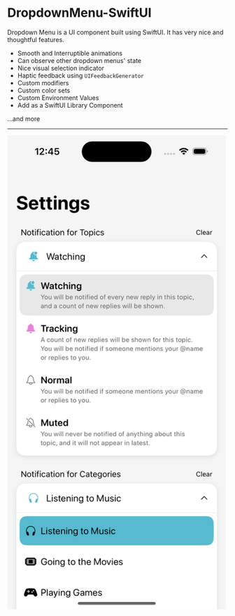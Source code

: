 # DropdownMenu-SwiftUI
Dropdown Menu is a UI component built using SwiftUI. It has very nice and thoughtful features.


- Smooth and Interruptible animations
- Can observe other dropdown menus' state
- Nice visual selection indicator
- Haptic feedback using `UIFeedbackGenerator`
- Custom modifiers
- Custom color sets
- Custom Environment Values
- Add as a SwiftUI Library Component

...and more

---

<picture>
  <source media="(prefers-color-scheme: dark)" srcset="/DropdownMenu-dark.png">
  <source media="(prefers-color-scheme: light)" srcset="/DropdownMenu-light.png">
  <img alt="Shows a simulated iPhone running an app that has three custom dropdown menus." src="/DropdownMenu-light.png" width="500">
</picture>
